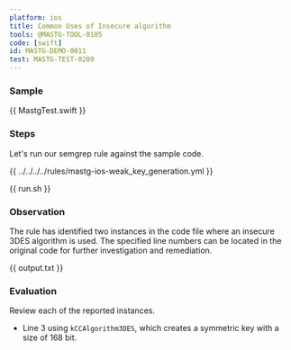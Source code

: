 ```yaml
---
platform: ios
title: Common Uses of Insecure algorithm
tools: @MASTG-TOOL-0105
code: [swift]
id: MASTG-DEMO-0011
test: MASTG-TEST-0209
---
```


### Sample

{{ MastgTest.swift }}

### Steps

Let's run our semgrep rule against the sample code.

{{ ../../../../rules/mastg-ios-weak_key_generation.yml }}

{{ run.sh }}

### Observation

The rule has identified two instances in the code file where an insecure 3DES algorithm is used. The specified line numbers can be located in the original code for further investigation and remediation.

{{ output.txt }}

### Evaluation

Review each of the reported instances.

- Line 3 using `kCCAlgorithm3DES`, which creates a symmetric key with a size of 168 bit.
